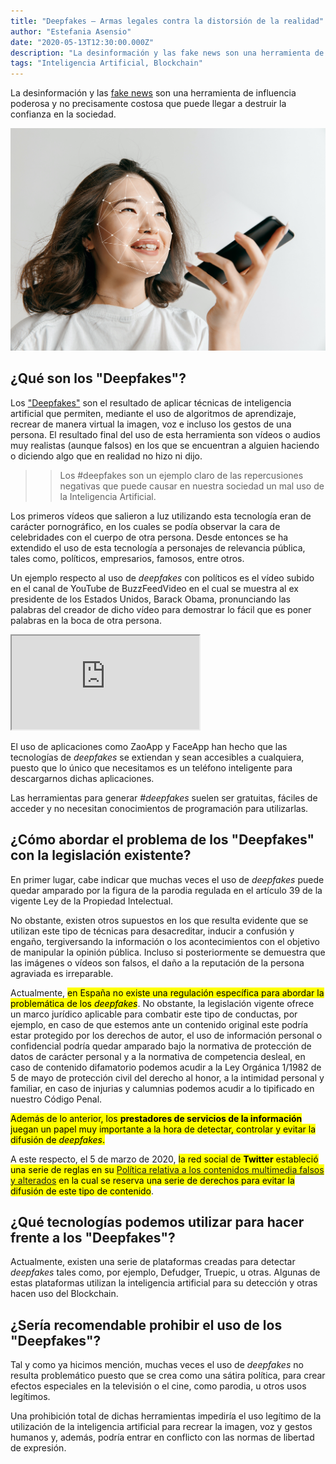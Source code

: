 ```yaml
---
title: "Deepfakes – Armas legales contra la distorsión de la realidad"
author: "Estefania Asensio"
date: "2020-05-13T12:30:00.000Z"
description: "La desinformación y las fake news son una herramienta de influencia poderosa y no precisamente costosa que puede llegar a destruir la confianza en la sociedad."
tags: "Inteligencia Artificial, Blockchain"
---
```


La desinformación y las [fake news](https://es.wikipedia.org/wiki/Fake_news) son una herramienta de influencia poderosa y no precisamente costosa que puede llegar a destruir la confianza en la sociedad.

![Deepfakes – Armas legales contra la distorsión de la realidad © Can Stock Photo / master1305](./deepfakes-armas-legales-contra-la-distorsion-de-la-realidad.jpg "Deepfakes – Armas legales contra la distorsión de la realidad © Can Stock Photo / master1305")

## ¿Qué son los "Deepfakes"?

Los ["Deepfakes"](https://es.wikipedia.org/wiki/Deepfake) son el resultado de aplicar técnicas de inteligencia artificial que permiten, mediante el uso de algoritmos de aprendizaje, recrear de manera virtual la imagen, voz e incluso los gestos de una persona. El resultado final del uso de esta herramienta son vídeos o audios muy realistas (aunque falsos) en los que se encuentran a alguien haciendo o diciendo algo que en realidad no hizo ni dijo.

> > Los #deepfakes son un ejemplo claro de las repercusiones negativas que puede causar en nuestra sociedad un mal uso de la Inteligencia Artificial.

Los primeros vídeos que salieron a luz utilizando esta tecnología eran de carácter pornográfico, en los cuales se podía observar la cara de celebridades con el cuerpo de otra persona. Desde entonces se ha extendido el uso de esta tecnología a personajes de relevancia pública, tales como, políticos, empresarios, famosos, entre otros.

Un ejemplo respecto al uso de _deepfakes_ con políticos es el vídeo subido en el canal de YouTube de BuzzFeedVideo en el cual se muestra al ex presidente de los Estados Unidos, Barack Obama, pronunciando las palabras del creador de dicho vídeo para demostrar lo fácil que es poner palabras en la boca de otra persona.

<iframe src="https://www.youtube.com/embed/cQ54GDm1eL0"></iframe>

El uso de aplicaciones como ZaoApp y FaceApp han hecho que las tecnologías de _deepfakes_ se extiendan y sean accesibles a cualquiera, puesto que lo único que necesitamos es un teléfono inteligente para descargarnos dichas aplicaciones.

Las herramientas para generar _#deepfakes_ suelen ser gratuitas, fáciles de acceder y no necesitan conocimientos de programación para utilizarlas.

## ¿Cómo abordar el problema de los "Deepfakes" con la legislación existente?

En primer lugar, cabe indicar que muchas veces el uso de _deepfakes_ puede quedar amparado por la figura de la parodia regulada en el artículo 39 de la vigente Ley de la Propiedad Intelectual.

No obstante, existen otros supuestos en los que resulta evidente que se utilizan este tipo de técnicas para desacreditar, inducir a confusión y engaño, tergiversando la información o los acontecimientos con el objetivo de manipular la opinión pública. Incluso si posteriormente se demuestra que las imágenes o vídeos son falsos, el daño a la reputación de la persona agraviada es irreparable.

Actualmente, <mark>en España no existe una regulación específica para abordar la problemática de los _deepfakes_</mark>. No obstante, la legislación vigente ofrece un marco jurídico aplicable para combatir este tipo de conductas, por ejemplo, en caso de que estemos ante un contenido original este podría estar protegido por los derechos de autor, el uso de información personal o confidencial podría quedar amparado bajo la normativa de protección de datos de carácter personal y a la normativa de competencia desleal, en caso de contenido difamatorio podemos acudir a la Ley Orgánica 1/1982 de 5 de mayo de protección civil del derecho al honor, a la intimidad personal y familiar, en caso de injurias y calumnias podemos acudir a lo tipificado en nuestro Código Penal.

<mark>Además de lo anterior, los **prestadores de servicios de la información** juegan un papel muy importante a la hora de detectar, controlar y evitar la difusión de _deepfakes_.</mark>

A este respecto, el 5 de marzo de 2020, <mark>la red social de **Twitter** estableció una serie de reglas en su [Política relativa a los contenidos multimedia falsos y alterados](https://help.twitter.com/es/rules-and-policies/manipulated-media) en la cual se reserva una serie de derechos para evitar la difusión de este tipo de contenido</mark>.

## ¿Qué tecnologías podemos utilizar para hacer frente a los "Deepfakes"?

Actualmente, existen una serie de plataformas creadas para detectar _deepfakes_ tales como, por ejemplo, Defudger, Truepic, u otras. Algunas de estas plataformas utilizan la inteligencia artificial para su detección y otras hacen uso del Blockchain.

## ¿Sería recomendable prohibir el uso de los "Deepfakes"?

Tal y como ya hicimos mención, muchas veces el uso de _deepfakes_ no resulta problemático puesto que se crea como una sátira política, para crear efectos especiales en la televisión o el cine, como parodia, u otros usos legítimos.

Una prohibición total de dichas herramientas impediría el uso legítimo de la utilización de la inteligencia artificial para recrear la imagen, voz y gestos humanos y, además, podría entrar en conflicto con las normas de libertad de expresión.
